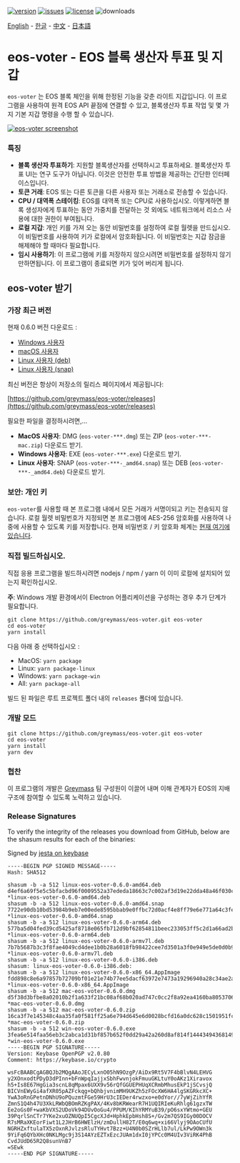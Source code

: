 [![version](https://img.shields.io/github/release/greymass/eos-voter/all.svg)](https://github.com/greymass/eos-voter/releases)
[![issues](https://img.shields.io/github/issues/greymass/eos-voter.svg)](https://github.com/greymass/eos-voter/issues)
[![license](https://img.shields.io/badge/license-MIT-blue.svg)](https://raw.githubusercontent.com/greymass/eos-voter/master/LICENSE)
![downloads](https://img.shields.io/github/downloads/greymass/eos-voter/total.svg)

[English](https://github.com/greymass/eos-voter/blob/master/README.md) - [한글](https://github.com/greymass/eos-voter/blob/master/README.kr.md) - [中文](https://github.com/greymass/eos-voter/blob/master/README.zh.md) - [日本語](https://github.com/greymass/eos-voter/blob/master/README.ja.md)

# eos-voter - EOS 블록 생산자 투표 및 지갑

`eos-voter` 는 EOS 블록 체인을 위해 한정된 기능을 갖춘 라이트 지갑입니다. 이 프로그램을 사용하여 원격 EOS API 끝점에 연결할 수 있고, 블록생산자 투표 작업 및 몇 가지 기본 지갑 명령을 수행 할 수 있습니다.

[![eos-voter screenshot](https://raw.githubusercontent.com/greymass/eos-voter/master/eos-voter.png)](https://raw.githubusercontent.com/greymass/eos-voter/master/eos-voter.png)

### 특징

- **블록 생산자 투표하기**: 지원할 블록생산자를 선택하시고 투표하세요. 블록생산자 투표 UI는 연구 도구가 아닙니다. 이것은 안전한 투표 방법을 제공하는 간단한 인터페이스입니다.
- **토큰 거래**: EOS 또는 다른 토큰을 다른 사용자 또는 거래소로 전송할 수 있습니다.
- **CPU / 대역폭 스테이킹**: EOS를 대역폭 또는 CPU로 사용하십시오. 이렇게하면 블록 생성자에게 투표하는 동안 가중치를 전달하는 것 외에도 네트워크에서 리소스 사용에 대한 권한이 부여됩니다.
- **로컬 지갑**: 개인 키를 가져 오는 동안 비밀번호를 설정하여 로컬 월렛을 만드십시오. 이 비밀번호를 사용하여 키가 로컬에서 암호화됩니다. 이 비밀번호는 지갑 잠금을 해제해야 할 때마다 필요합니다.
- **임시 사용하기**: 이 프로그램에 키를 저장하지 않으시려면 비밀번호를 설정하지 않기 만하면됩니다. 이 프로그램이 종료되면 키가 잊어 버리게 됩니다.

## eos-voter 받기

### 가장 최근 버전

현재 0.6.0 버전 다운로드 :

- [Windows 사용자](https://github.com/greymass/eos-voter/releases/download/v0.6.0/win-eos-voter-0.6.0.exe)
- [macOS 사용자](https://github.com/greymass/eos-voter/releases/download/v0.6.0/mac-eos-voter-0.6.0.dmg)
- [Linux 사용자 (deb)](https://github.com/greymass/eos-voter/releases/download/v0.6.0/linux-eos-voter-0.6.0-amd64.snap)
- [Linux 사용자 (snap)](https://github.com/greymass/eos-voter/releases/download/v0.6.0/linux-eos-voter-0.6.0-amd64.snap)

최신 버전은 항상이 저장소의 릴리스 페이지에서 제공됩니다:

[https://github.com/greymass/eos-voter/releases](https://github.com/greymass/eos-voter/releases)

필요한 파일을 결정하시려면,...

- **MacOS 사용자**: DMG (`eos-voter-***.dmg`) 또는 ZIP (`eos-voter-***-mac.zip`) 다운로드 받기.
- **Windows 사용자**: EXE (`eos-voter-***.exe`) 다운로드 받기.
- **Linux 사용자**: SNAP (`eos-voter-***-_amd64.snap`) 또는 DEB (`eos-voter-***-_amd64.deb`) 다운로드 받기.

### 보안: 개인 키

`eos-voter`를 사용할 때 본 프로그램 내에서 모든 거래가 서명이되고 키는 전송되지 않습니다. 로컬 월렛 비밀번호가 지정되면 본 프로그램에 AES-256 암호화를 사용하여 나중에 사용할 수 있도록 키를 저장합니다. 현재 비밀번호 / 키 암호화 체계는 [현재 여기에 있습니다](https://github.com/aaroncox/eos-voter/blob/master/app/shared/actions/wallet.js#L71-L86).

### 직접 빌드하십시오.

직접 응용 프로그램을 빌드하시려면 nodejs / npm / yarn 이 이미 로컬에 설치되어 있는지 확인하십시오.

**주**: Windows 개발 환경에서이 Electron 어플리케이션을 구성하는 경우 추가 단계가 필요합니다.

```
git clone https://github.com/greymass/eos-voter.git eos-voter
cd eos-voter
yarn install
```

다음 아래 중 선택하십시오 :

- MacOS: `yarn package`
- Linux: `yarn package-linux`
- Windows: `yarn package-win`
- All: `yarn package-all`

빌드 된 파일은 루트 프로젝트 폴더 내의 `releases` 폴더에 있습니다.

### 개발 모드

```
git clone https://github.com/greymass/eos-voter.git eos-voter
cd eos-voter
yarn install
yarn dev
```

### 협찬

이 프로그램의 개발은 [Greymass](https://greymass.com) 팀 구성원이 이끌어 내며 이해 관계자가 EOS의 지배 구조에 참여할 수 있도록 노력하고 있습니다.

### Release Signatures

To verify the integrity of the releases you download from GitHub, below are the shasum results for each of the binaries:

Signed by [jesta on keybase](https://keybase.io/jesta)

```
-----BEGIN PGP SIGNED MESSAGE-----
Hash: SHA512

shasum -b -a 512 linux-eos-voter-0.6.0-amd64.deb
d4ef6a69f5e5c5bfacbd96f0009552a37ededa18663c7c002af3d19e22dda48a46f030c7294e91b6d6fbc3dfcf75b202a693563a97a944881001c01711b6d3ef *linux-eos-voter-0.6.0-amd64.deb
shasum -b -a 512 linux-eos-voter-0.6.0-amd64.snap
7722e90db10bd53984b9eb7e00ede8595bbab9e0ffbc72d0acf4e8ff79e6e771a64c3fe4e2514bc8d59bb34256e4c0072beb633fa713720507fcd62b7c2924b1 *linux-eos-voter-0.6.0-amd64.snap
shasum -b -a 512 linux-eos-voter-0.6.0-arm64.deb
577ba5d04fed39cd5425af8718e065fb712d9bf62854811beec233053ff5c2d1a66ad2baf50e079fb22cbd2aa0bb0929b513e7f44258ca986a71f340619eff3b *linux-eos-voter-0.6.0-arm64.deb
shasum -b -a 512 linux-eos-voter-0.6.0-armv7l.deb
7b7b5687b3c3f8fae4049cd4dee1b0b28a6018fb98422cee7d3501a3f0e949e5de0d0b98ef48d303731bd94a603a1a7cfdd717df2a3a4f35ad8b94bb83ee4426 *linux-eos-voter-0.6.0-armv7l.deb
shasum -b -a 512 linux-eos-voter-0.6.0-i386.deb
shasum: linux-eos-voter-0.6.0-i386.deb:
shasum -b -a 512 linux-eos-voter-0.6.0-x86_64.AppImage
fdd898c8e6a97857b72709bf01e21e74b77ee5dacf63972e7473a19296940a28c34ae2abc33d14c4b411159a58acd913e7304eafa483ff7c49303e7fd344e190 *linux-eos-voter-0.6.0-x86_64.AppImage
shasum -b -a 512 mac-eos-voter-0.6.0.dmg
d5f38d3bfbe8a02010b2f1a633f21bc08af68b020ad747c0cc2f8a92ea4160ba80537061a9ca643b7ed6e8970a2f9369be0fd531d390940e1d4b0afc6ec6c0ac *mac-eos-voter-0.6.0.dmg
shasum -b -a 512 mac-eos-voter-0.6.0.zip
16ca3f7e145348c4aa35fa0f581ff25a6e794d645e6d0028bcfd16a0dc628c1501951fcc7f27578a17b1e3aee190617c47f78f616123af4a813f12b600f72c48 *mac-eos-voter-0.6.0.zip
shasum -b -a 512 win-eos-voter-0.6.0.exe
3fea6e514faa56eb3c2abca1d31bf857b652f0dd29a42a260d8af814f14443494368149f4cd1d4adaac4b43465f53e1ce4b845a2b95a4e99aa9a800ea7565e67 *win-eos-voter-0.6.0.exe
-----BEGIN PGP SIGNATURE-----
Version: Keybase OpenPGP v2.0.80
Comment: https://keybase.io/crypto

wsFcBAABCgAGBQJb2MQgAAoJECyLxnO05hN9OzgP/AiDx9Rt5V7F4bBlvN4LEHVG
y2XOnxodtPDyD3dPInn+bFnWpqIajjxSbhFwvnjokFmuuGKLtuY0oAKz1Xiravox
h5+Is8E67HgGia3scnL8qMpax6UXX9v56rQfGGUEPHUqXCRmbMhusEkP1jSCvsjQ
BICVnEWyGi4afXR05pAZFckqg+bQhbjvnimMH9UKZh5zFOcXW6HA4lgSKGRkcXC+
YwA3oRnGPetnDNhU9oPQuzmtFGe59HrU3cIEDer4rwzxo+e0dYor//7yWjZihYfR
ZmnS1Q4h47U3XkLRWbQBOmRZKgPAX/4Kv8bKRWearR7H1UQIRIeKuRhlg61gzxTW
Ee2oGs0F+waKbVXS2UDoVk94DUvOoGu4/PPUM/KIhYRMYuB39/pO6sxYWtmo+GEU
39PqrlSnCTr7YKe2xuOZNUQpI5CgcXJd+HphkEpbHsh8S+/Gv2m7QS9IGy00DOCV
R7sMRaXKEorFiwt1L2JHrB6HWElzH/zmDullH82T/E0q6wq+xi66Vlyj9OAoCUfU
NGRHZxftulaTX5zOxnRJvlzsRluTYHvt7Bzz+U4N0b0SZrHLlb7ul/LkPw9OWn3k
9YiFq6QYbXHc0NKLMgc9j3S14AYzEZTxEzcJUAm1dxI0jYPCc0M4UIv3ViRK4PhB
CvdJUdD65R2Q8sunVnB7
=SEwk
-----END PGP SIGNATURE-----
```
